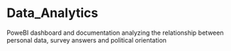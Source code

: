 # Data_Analytics
PoweBI dashboard and documentation analyzing the relationship between personal data, survey answers and political orientation 
